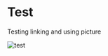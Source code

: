 # Test
Testing linking and using picture

![test](https://michaelleewilliams.github.io/10514247_10204367675457109_691172370308946835_o.jpg)
